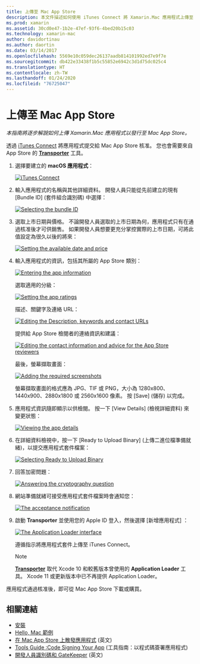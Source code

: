 ```yaml
---
title: 上傳至 Mac App Store
description: 本文件描述如何使用 iTunes Connect 將 Xamarin.Mac 應用程式上傳至 Mac App Store。 並討論 iTunes Connect 完成程序所需的資訊。
ms.prod: xamarin
ms.assetid: 30cd0e47-1b2e-47ef-93f6-4bed20b15c03
ms.technology: xamarin-mac
author: davidortinau
ms.author: daortin
ms.date: 03/14/2017
ms.openlocfilehash: 5569e10c059dec26137aadb814101992ed7e9f7e
ms.sourcegitcommit: db422e33438f1b5c55852e6942c3d1d75dc025c4
ms.translationtype: HT
ms.contentlocale: zh-TW
ms.lasthandoff: 01/24/2020
ms.locfileid: "76725047"
---
```

# <a name="upload-to-mac-app-store"></a>上傳至 Mac App Store

_本指南將逐步解說如何上傳 Xamarin.Mac 應用程式以發行至 Mac App Store。_

透過 [iTunes Connect](https://itunesconnect.apple.com/) 將應用程式提交給 Mac App Store 核准。 您也會需要來自 App Store 的 [**Transporter**](https://apps.apple.com/us/app/transporter/id1450874784?mt=12) 工具。

1. 選擇要建立的 **macOS 應用程式**：

    [![](uploading-images/image65.png "iTunes Connect")](uploading-images/image65.png#lightbox)

2. 輸入應用程式的名稱與其他詳細資料。 開發人員只能從先前建立的現有 [Bundle ID] \(套件組合識別碼\)  中選擇：

    [![](uploading-images/image66.png "Selecting the bundle ID")](uploading-images/image66.png#lightbox)

3. 選取上市日期與價格。 不論開發人員選取的上市日期為何，應用程式只有在通過核准後才可供銷售。 如果開發人員想要更充分掌控實際的上市日期，可將此值設定為很久以後的將來：

    [![](uploading-images/image67.png "Setting the available date and price")](uploading-images/image67.png#lightbox)

4. 輸入應用程式的資訊，包括其所屬的 App Store 類別：

    [![](uploading-images/image68.png "Entering the app information")](uploading-images/image68.png#lightbox)

    選取適用的分級：

    [![](uploading-images/image69.png "Setting the app ratings")](uploading-images/image69.png#lightbox)

    描述、關鍵字及連絡 URL：

    [![](uploading-images/image70.png "Editing the Description, keywords and contact URLs")](uploading-images/image70.png#lightbox)

    提供給 App Store 檢閱者的連絡資訊和建議：

    [![](uploading-images/image71.png "Editing the contact information and advice for the App Store reviewers")](uploading-images/image71.png#lightbox)

    最後，螢幕擷取畫面：

    [![](uploading-images/image72.png "Adding the required screenshots")](uploading-images/image72.png#lightbox)

    螢幕擷取畫面的格式應為 JPG、TIF 或 PNG，大小為 1280x800、1440x900、2880x1800 或 2560x1600 像素。 按 [Save] \(儲存\)  以完成。

5. 應用程式資訊隨即顯示以供檢閱。 按一下 [View Details] \(檢視詳細資料\)  來變更狀態：

    [![](uploading-images/image73.png "Viewing the app details")](uploading-images/image73.png#lightbox)

6. 在詳細資料檢視中，按一下 [Ready to Upload Binary] \(上傳二進位檔準備就緒\)，以提交應用程式套件檔案：

    [![](uploading-images/image74.png "Selecting Ready to Upload Binary")](uploading-images/image74.png#lightbox)

7. 回答加密問題：

    [![](uploading-images/image75.png "Answering the cryptography question")](uploading-images/image75.png#lightbox)

8. 網站準備就緒可接受應用程式套件檔案時會通知您：

    [![](uploading-images/image76.png "The acceptance notification")](uploading-images/image76.png#lightbox)

9. 啟動 **Transporter** 並使用您的 Apple ID 登入，然後選擇 [新增應用程式]  ：

    [![](uploading-images/transporter01-sml.png "The Application Loader interface")](uploading-images/transporter01.png#lightbox)

    遵循指示將應用程式套件上傳至 iTunes Connect。

    > [!NOTE]
    > [**Transporter**](https://apps.apple.com/us/app/transporter/id1450874784?mt=12) 取代 Xcode 10 和較舊版本曾使用的 **Application Loader** 工具。
    > Xcode 11 或更新版本中已不再提供 Application Loader。

應用程式通過核准後，即可從 Mac App Store 下載或購買。

## <a name="related-links"></a>相關連結

- [安裝](~//mac/get-started/installation.md)
- [Hello, Mac 範例](~/mac/get-started/hello-mac.md)
- [在 Mac App Store 上散發應用程式](https://developer.apple.com/devcenter/mac/checklist/) \(英文\)
- [Tools Guide :Code Signing Your App](https://developer.apple.com/library/mac/#documentation/ToolsLanguages/Conceptual/OSXWorkflowGuide/CodeSigning/CodeSigning.html) (工具指南：以程式碼簽署應用程式)
- [開發人員識別碼和 GateKeeper](https://developer.apple.com/developer-id/) \(英文\)
